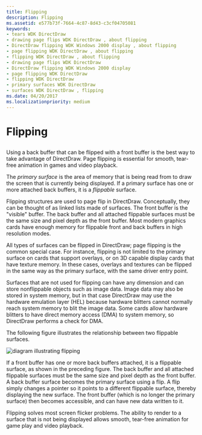 ```yaml
---
title: Flipping
description: Flipping
ms.assetid: e577b73f-7664-4c87-8d43-c3cf04705081
keywords:
- tears WDK DirectDraw
- drawing page flips WDK DirectDraw , about flipping
- DirectDraw flipping WDK Windows 2000 display , about flipping
- page flipping WDK DirectDraw , about flipping
- flipping WDK DirectDraw , about flipping
- drawing page flips WDK DirectDraw
- DirectDraw flipping WDK Windows 2000 display
- page flipping WDK DirectDraw
- flipping WDK DirectDraw
- primary surfaces WDK DirectDraw
- surfaces WDK DirectDraw , flipping
ms.date: 04/20/2017
ms.localizationpriority: medium
---
```


# Flipping


## <span id="ddk_flipping_gg"></span><span id="DDK_FLIPPING_GG"></span>


Using a back buffer that can be flipped with a front buffer is the best way to take advantage of DirectDraw. Page flipping is essential for smooth, tear-free animation in games and video playback.

The *primary surface* is the area of memory that is being read from to draw the screen that is currently being displayed. If a primary surface has one or more attached back buffers, it is a *flippable* surface.

Flipping structures are used to page flip in DirectDraw. Conceptually, they can be thought of as linked lists made of surfaces. The front buffer is the "visible" buffer. The back buffer and all attached flippable surfaces must be the same size and pixel depth as the front buffer. Most modern graphics cards have enough memory for flippable front and back buffers in high resolution modes.

All types of surfaces can be flipped in DirectDraw; page flipping is the common special case. For instance, flipping is not limited to the primary surface on cards that support overlays, or on 3D capable display cards that have texture memory. In these cases, overlays and textures can be flipped in the same way as the primary surface, with the same driver entry point.

Surfaces that are not used for flipping can have any dimension and can store nonflippable objects such as image data. Image data may also be stored in system memory, but in that case DirectDraw may use the hardware emulation layer (HEL) because hardware blitters cannot normally reach system memory to blit the image data. Some cards allow hardware blitters to have direct memory access (DMA) to system memory, so DirectDraw performs a check for DMA.

The following figure illustrates the relationship between two flippable surfaces.

![diagram illustrating flipping](images/ddfig7.png)

If a front buffer has one or more back buffers attached, it is a flippable surface, as shown in the preceding figure. The back buffer and all attached flippable surfaces must be the same size and pixel depth as the front buffer. A back buffer surface becomes the primary surface using a flip. A flip simply changes a pointer so it points to a different flippable surface, thereby displaying the new surface. The front buffer (which is no longer the primary surface) then becomes accessible, and can have new data written to it.

Flipping solves most screen flicker problems. The ability to render to a surface that is not being displayed allows smooth, tear-free animation for game play and video playback.

 

 





